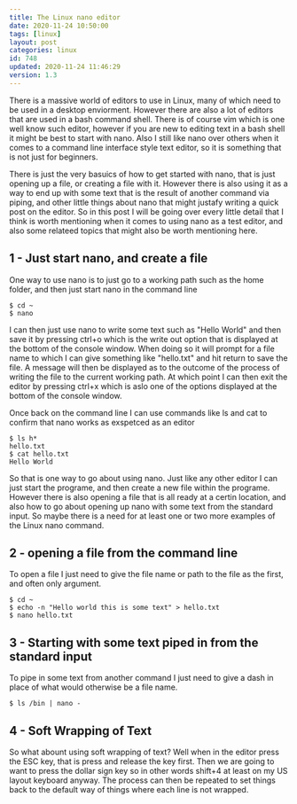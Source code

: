 ```yaml
---
title: The Linux nano editor
date: 2020-11-24 10:50:00
tags: [linux]
layout: post
categories: linux
id: 748
updated: 2020-11-24 11:46:29
version: 1.3
---
```


There is a massive world of editors to use in Linux, many of which need to be used in a desktop enviorment. However there are also a lot of editors that are used in a bash command shell. There is of course vim which is one well know such editor, however if you are new to editing text in a bash shell it might be best to start with nano. Also I still like nano over others when it comes to a command line interface style text editor, so it is something that is not just for beginners.

There is just the very basuics of how to get started with nano, that is just opening up a file, or creating a file with it. However there is also using it as a way to end up with some text that is the result of another command via piping, and other little things about nano that might justafy writing a quick post on the editor. So in this post I will be going over every little detail that I think is worth mentioning when it comes to using nano as a test editor, and also some relateed topics that might also be worth mentioning here.

<!-- more -->

## 1 - Just start nano, and create a file

One way to use nano is to just go to a working path such as the home folder, and then just start nano in the command line


```
$ cd ~
$ nano
```

I can then just use nano to write some text such as "Hello World" and then save it by pressing ctrl+o which is the write out option that is displayed at the bottom of the console window. When doing so it will prompt for a file name to which I can give something like "hello.txt" and hit return to save the file. A message will then be displayed as to the outcome of the process of writing the file to the current working path. At which point I can then exit the editor by pressing ctrl+x which is aslo one of the options displayed at the bottom of the console window.

Once back on the command line I can use commands like ls and cat to confirm that nano works as exspetced as an editor

```
$ ls h*
hello.txt
$ cat hello.txt
Hello World
```

So that is one way to go about using nano. Just like any other editor I can just start the programe, and then create a new file within the programe. However there is also opening a file that is all ready at a certin location, and also how to go about opening up nano with some text from the standard input. So maybe there is a need for at least one or two more examples of the Linux nano command.

## 2 - opening a file from the command line

To open a file I just need to give the file name or path to the file as the first, and often only argument.

```
$ cd ~
$ echo -n "Hello world this is some text" > hello.txt
$ nano hello.txt
```

## 3 - Starting with some text piped in from the standard input

To pipe in some text from another command I just need to give a dash in place of what would otherwise be a file name.

```
$ ls /bin | nano -
```

## 4 - Soft Wrapping of Text

So what abount using soft wrapping of text? Well when in the editor press the ESC key, that is press and release the key first. Then we are going to want to press the dollar sign key so in other words shift+4 at least on my US layout keyboard anyway. The process can then be repeated to set things back to the default way of things where each line is not wrapped.
